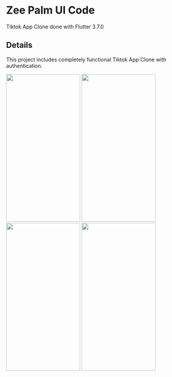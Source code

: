 # Zee Palm UI Code

Tiktok App Clone done with Flutter 3.7.0

## Details

This project includes completely functional Tiktok App Clone with authentication.

<img src="https://github.com/zeepalm-training-grounds/tik-tok-clone/assets/128903428/c24e0c85-4b5c-4b39-b152-1311333bf93e" width="200" height="400" />
<img src="https://github.com/zeepalm-training-grounds/tik-tok-clone/assets/128903428/23828c4e-b30e-4a62-917b-5ef856361700" width="200" height="400" />
<img src="https://github.com/zeepalm-training-grounds/tik-tok-clone/assets/128903428/8461889c-9977-40da-bcf8-ec9c9628ca16" width="200" height="400" />
<img src="https://github.com/zeepalm-training-grounds/tik-tok-clone/assets/128903428/ace435f9-b9b4-4c5d-8e69-c00eda1c31cf" width="200" height="400" />
